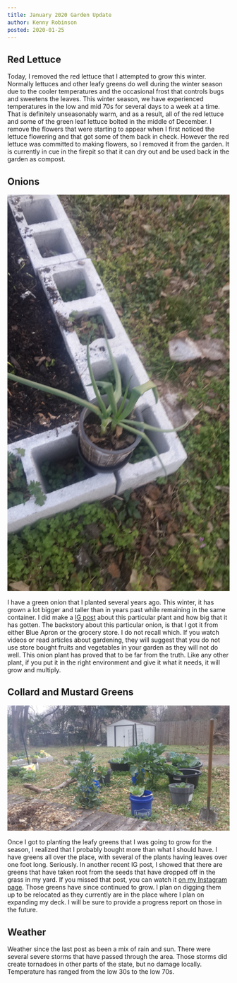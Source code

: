 ```yaml
---
title: January 2020 Garden Update
author: Kenny Robinson
posted: 2020-01-25
---
```


## Red Lettuce

Today, I removed the red lettuce that I attempted to grow this winter. Normally
lettuces and other leafy greens do well during the winter season due to the cooler
temperatures and the occasional frost that controls bugs and sweetens the leaves.
This winter season, we have experienced temperatures in the low and mid 70s for
several days to a week at a time. That is definitely unseasonably warm, and as a
result, all of the red lettuce and some of the green leaf lettuce bolted in
the middle of December. I remove the flowers that were starting to appear when
I first noticed the lettuce flowering and that got some of them back in check.
However the red lettuce was committed to making flowers, so I removed it from the
garden. It is currently in cue in the firepit so that it can dry out and be
used back in the garden as compost.

## Onions

![2020.01.25-garden-onions.jpg](/images/2020.01.25-garden-onions.jpg)

I have a green onion that I planted several years ago. This winter, it has grown
a lot bigger and taller than in years past while remaining in the same container.
I did make a
<a href="https://www.instagram.com/p/B7wnSqOBjui/?utm_source=ig_web_copy_link"
target="_blank">IG post</a> about this particular plant and how big that it
has gotten. The backstory about this particular onion, is that I got it from
either Blue Apron or the grocery store. I do not recall which. If you watch videos
or read articles about gardening, they will suggest that you do not use store
bought fruits and vegetables in your garden as they will not do well. This onion
plant has proved that to be far from the truth. Like any other plant, if you
put it in the right environment and give it what it needs, it will grow and
multiply.

## Collard and Mustard Greens

![2020.01.25-garden-greens.jpg](/images/2020.01.25-garden-greens.jpg)

Once I got to planting the leafy greens that I was going to grow for the season,
I realized that I probably bought more than what I should have. I have greens
all over the place, with several of the plants having leaves over one foot long.
Seriously. In another recent IG post, I showed that there are greens that have
taken root from the seeds that have dropped off in the grass in my yard. If you
missed that post, you can watch it
<a href="https://www.instagram.com/p/B6qG9MwhRSY/?utm_source=ig_web_copy_link"
 target="_blank">on my Instagram page</a>. Those greens have since continued
to grow. I plan on digging them up to be relocated as they currently are in
the place where I plan on expanding my deck. I will be sure to provide
a progress report on those in the future.

## Weather

Weather since the last post as been a mix of rain and sun. There were several
severe storms that have passed through the area. Those storms did create
tornadoes in other parts of the state, but no damage locally. Temperature
has ranged from the low 30s to the low 70s.
